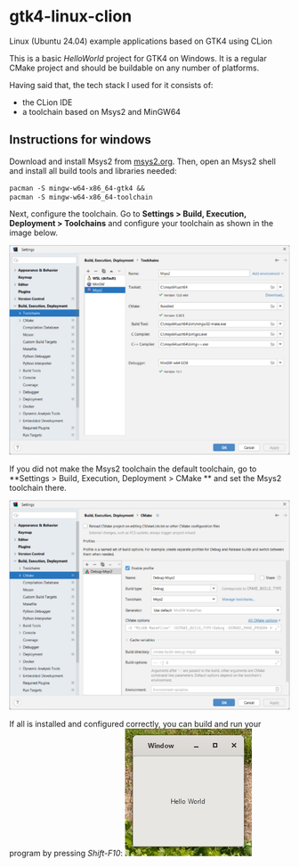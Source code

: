# gtk4-linux-clion
Linux (Ubuntu 24.04) example applications based on GTK4 using CLion

This is a basic *HelloWorld* project for GTK4 on Windows. It is a regular CMake project and should be buildable on any number of platforms.

Having said that, the tech stack I used for it consists of:
- the CLion IDE
- a toolchain based on Msys2 and MinGW64

## Instructions for windows

Download and install Msys2 from [msys2.org](https://www.msys2.org/). Then, open an Msys2 shell and install all build tools and libraries needed: 
```shell
pacman -S mingw-w64-x86_64-gtk4 &&
pacman -S mingw-w64-x86_64-toolchain
```

Next, configure the toolchain. Go to **Settings > Build, Execution, Deployment > Toolchains** and configure your toolchain as shown in the image below.

![Toolchains settings window](doc/image/toolchains.svg)

If you did not make the Msys2 toolchain the default toolchain, go to **Settings > Build, Execution, Deployment > CMake ** and set the Msys2 toolchain there.

![Toolchains settings window](doc/image/cmake.svg)

If all is installed and configured correctly, you can build and run your program by pressing *Shift-F10*:
![Running demo screenshot](doc/image/screenshot.png)
